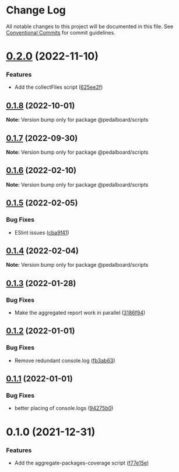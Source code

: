 # Change Log

All notable changes to this project will be documented in this file.
See [Conventional Commits](https://conventionalcommits.org) for commit guidelines.

# [0.2.0](https://github.com/mbarzeev/pedalboard/compare/@pedalboard/scripts@0.1.8...@pedalboard/scripts@0.2.0) (2022-11-10)


### Features

* Add the collectFiles script ([625ee2f](https://github.com/mbarzeev/pedalboard/commit/625ee2f2cc3bf242619b36132e982429e2c6c0ac))





## [0.1.8](https://github.com/mbarzeev/pedalboard/compare/@pedalboard/scripts@0.1.7...@pedalboard/scripts@0.1.8) (2022-10-01)

**Note:** Version bump only for package @pedalboard/scripts





## [0.1.7](https://github.com/mbarzeev/pedalboard/compare/@pedalboard/scripts@0.1.6...@pedalboard/scripts@0.1.7) (2022-09-30)

**Note:** Version bump only for package @pedalboard/scripts





## [0.1.6](https://github.com/mbarzeev/pedalboard/compare/@pedalboard/scripts@0.1.5...@pedalboard/scripts@0.1.6) (2022-02-10)

**Note:** Version bump only for package @pedalboard/scripts





## [0.1.5](https://github.com/mbarzeev/pedalboard/compare/@pedalboard/scripts@0.1.4...@pedalboard/scripts@0.1.5) (2022-02-05)


### Bug Fixes

* ESlint issues ([cba9f41](https://github.com/mbarzeev/pedalboard/commit/cba9f41b0e06c88719972c707075c5bc3af6a354))





## [0.1.4](https://github.com/mbarzeev/pedalboard/compare/@pedalboard/scripts@0.1.3...@pedalboard/scripts@0.1.4) (2022-02-04)

**Note:** Version bump only for package @pedalboard/scripts





## [0.1.3](https://github.com/mbarzeev/pedalboard/compare/@pedalboard/scripts@0.1.2...@pedalboard/scripts@0.1.3) (2022-01-28)


### Bug Fixes

* Make the aggregated report work in parallel ([3186f94](https://github.com/mbarzeev/pedalboard/commit/3186f94a88a1b687d0c42728e3122a4599c8ff54))





## [0.1.2](https://github.com/mbarzeev/pedalboard/compare/@pedalboard/scripts@0.1.1...@pedalboard/scripts@0.1.2) (2022-01-01)


### Bug Fixes

* Remove redundant console.log ([fb3ab63](https://github.com/mbarzeev/pedalboard/commit/fb3ab63ea37bfa09c96c4d5493c3f6f887f094ed))





## [0.1.1](https://github.com/mbarzeev/pedalboard/compare/@pedalboard/scripts@0.1.0...@pedalboard/scripts@0.1.1) (2022-01-01)


### Bug Fixes

* better placing of console.logs ([94275b0](https://github.com/mbarzeev/pedalboard/commit/94275b0b42279a39156acf0380978d5464942a5f))





# 0.1.0 (2021-12-31)


### Features

* Add the aggregate-packages-coverage script ([f77e15e](https://github.com/mbarzeev/pedalboard/commit/f77e15eda5fb8d1798f82f3b47b89ca39cdcf9ae))

